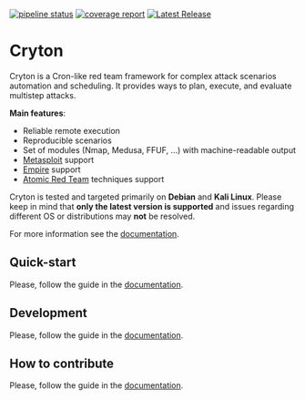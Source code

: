[![pipeline status](https://gitlab.ics.muni.cz/cryton/cryton/badges/master/pipeline.svg)](https://gitlab.ics.muni.cz/cryton/cryton/-/commits/master)
[![coverage report](https://gitlab.ics.muni.cz/cryton/cryton/badges/master/coverage.svg)](https://gitlab.ics.muni.cz/cryton/cryton/-/commits/master)
[![Latest Release](https://gitlab.ics.muni.cz/cryton/cryton/-/badges/release.svg)](https://gitlab.ics.muni.cz/cryton/cryton/-/releases)

[//]: # (TODO: add badges for python versions, black, pylint, flake8, unit tests, integration tests)

# Cryton
Cryton is a Cron-like red team framework for complex attack scenarios automation and scheduling. It provides ways to plan, execute, and evaluate multistep attacks.

**Main features**:

- Reliable remote execution
- Reproducible scenarios
- Set of modules (Nmap, Medusa, FFUF, ...) with machine-readable output
- [Metasploit](https://github.com/rapid7/metasploit-framework) support
- [Empire](https://github.com/BC-SECURITY/Empire) support
- [Atomic Red Team](https://github.com/redcanaryco/atomic-red-team) techniques support

Cryton is tested and targeted primarily on **Debian** and **Kali Linux**. Please keep in mind that **only the latest version is supported** and issues regarding different OS or distributions may **not** be resolved.

For more information see the [documentation](https://cryton.gitlab-pages.ics.muni.cz/).

## Quick-start
Please, follow the guide in the [documentation](https://cryton.gitlab-pages.ics.muni.cz/latest/quick-start/).

## Development
Please, follow the guide in the [documentation](https://cryton.gitlab-pages.ics.muni.cz/latest/development/).

## How to contribute
Please, follow the guide in the [documentation](https://cryton.gitlab-pages.ics.muni.cz/latest/contribution-guide/).
